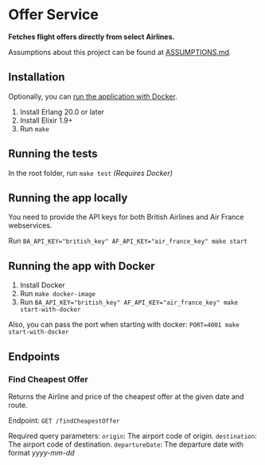# Offer Service

**Fetches flight offers directly from select Airlines.**

Assumptions about this project can be found at [ASSUMPTIONS.md](ASSUMPTIONS.md).

## Installation
Optionally, you can [run the application with Docker](#running-the-app-with-docker).
1. Install Erlang 20.0 or later
2. Install Elixir 1.9+
3. Run `make`

## Running the tests
In the root folder, run `make test` _(Requires Docker)_

## Running the app locally
You need to provide the API keys for both British Airlines and Air France webservices.

Run `BA_API_KEY="british_key" AF_API_KEY="air_france_key" make start`

## Running the app with Docker
1. Install Docker
2. Run `make docker-image`
3. Run `BA_API_KEY="british_key" AF_API_KEY="air_france_key" make start-with-docker`

Also, you can pass the port when starting with docker:
`PORT=4001 make start-with-docker`


## Endpoints

### Find Cheapest Offer
 Returns the Airline and price of the cheapest offer at the given date and route.

Endpoint:
`GET /findCheapestOffer`

Required query parameters:
`origin`: The airport code of origin.
`destination`: The airport code of destination.
`departureDate`: The departure date with format *yyyy-mm-dd*
